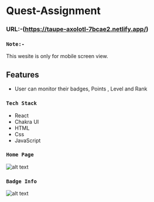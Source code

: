 # Quest-Assignment

### URL:-(https://taupe-axolotl-7bcae2.netlify.app/)

### `Note:- `

This wesite is only for mobile screen view.

## Features

- User can monitor their badges, Points , Level and Rank

### `Tech Stack`

- React
- Chakra UI
- HTML
- Css
- JavaScript

### `Home Page`

![alt text](/src/assets/HomePage.png)

### `Badge Info`

![alt text](src/assets/BadgeInfo.png)
